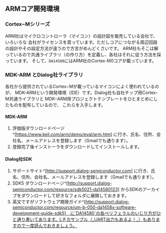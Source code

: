 ## ARMコア開発環境

### Cortex−Mシリーズ
ARM社はマイクロコントローラ（マイコン）の設計図を販売している会社で、いろいろな
会社がライセンスを買っています。ただしコアにつながる周辺回路の設計やその設定方法が違うので方言がめんどくさいです。
ARM社もそこは解っているので共通ライブラリ（の作り方）を定義し、各社はそれに従う方法を採っています。
そして、`DA14580`にはARM社のCortex-M0コアが載っています。

### MDK-ARM とDialog社ライブラリ
各社から提供されているCortex−Mが載っているマイコンによく使われているのが、
MDK-ARMという開発環境（IDE）です。Dialog社も自社チップ用Cortex-M共通ライブラリと
MDK−ARM用プロジェクトテンプレートをひとまとめにしたものを配布しているので、
これらを入手します。

#### MDK-ARM
1. 評価版ダウンロードページ^[https://www.keil.com/arm/demo/eval/arm.htm] に行き、氏名、住所、会社名、メールアドレスを登録します（Gmailでも通ります）。
1. 登録完了後インストーラをダウンロードしてインストールします。

#### Dialog社SDK
1. サポートサイト^[http://support.dialog-semiconductor.com] に行き、氏名、住所、会社名、メールアドレスを登録します（Gmailでも通ります）。  
1. SDK5 ダウンロードページ^[http://support.dialog-semiconductor.com/resource/sdk5021-da14580123] からSDKのアーカイブをダウンロードして好きなフォルダに展開しておきます。
1. 英文ですがソフトウェア開発ガイド^[http://support.dialog-semiconductor.com/resource/um-b-050-da1458x-software-development-guide-sdk5]　に`DA14580`の各ペリフェラルのいじり方がひと通り書いてあります。Lチカサンプル（_UART出力もあるよ！_）もありますので一度読んでおきましょう。

[^2.1.1]: https://www.keil.com/arm/demo/eval/arm.htm
[^2.1.2]: http://support.dialog-semiconductor.com
[^2.1.3]: http://support.dialog-semiconductor.com/resource/sdk5021-da14580123
